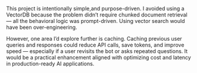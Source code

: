 This project is intentionally simple,and purpose-driven. I avoided using a VectorDB because the problem didn’t require chunked document retrieval — all the behavioral logic was prompt-driven. Using vector search would have been over-engineering.

However, one area I’d explore further is caching. Caching previous user queries and responses could reduce API calls, save tokens, and improve speed — especially if a user revisits the bot or asks repeated questions. It would be a practical enhancement aligned with optimizing cost and latency in production-ready AI applications.
